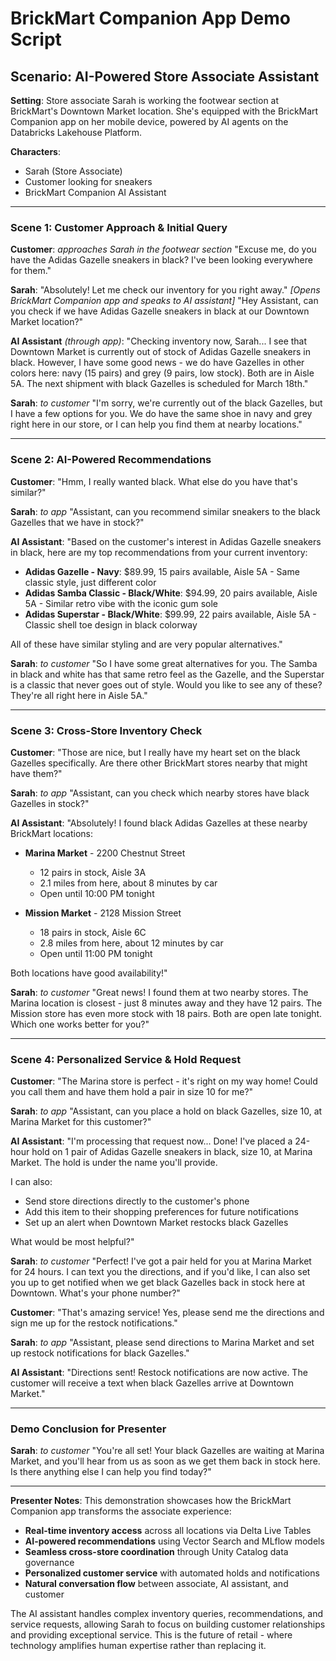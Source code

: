 # BrickMart Companion App Demo Script
## Scenario: AI-Powered Store Associate Assistant

**Setting**: Store associate Sarah is working the footwear section at BrickMart's Downtown Market location. She's equipped with the BrickMart Companion app on her mobile device, powered by AI agents on the Databricks Lakehouse Platform.

**Characters**: 
- Sarah (Store Associate)
- Customer looking for sneakers
- BrickMart Companion AI Assistant

---

### **Scene 1: Customer Approach & Initial Query**

**Customer**: *approaches Sarah in the footwear section* "Excuse me, do you have the Adidas Gazelle sneakers in black? I've been looking everywhere for them."

**Sarah**: "Absolutely! Let me check our inventory for you right away." 
*[Opens BrickMart Companion app and speaks to AI assistant]*
"Hey Assistant, can you check if we have Adidas Gazelle sneakers in black at our Downtown Market location?"

**AI Assistant** *(through app)*: "Checking inventory now, Sarah... I see that Downtown Market is currently out of stock of Adidas Gazelle sneakers in black. However, I have some good news - we do have Gazelles in other colors here: navy (15 pairs) and grey (9 pairs, low stock). Both are in Aisle 5A. The next shipment with black Gazelles is scheduled for March 18th."

**Sarah**: *to customer* "I'm sorry, we're currently out of the black Gazelles, but I have a few options for you. We do have the same shoe in navy and grey right here in our store, or I can help you find them at nearby locations."

---

### **Scene 2: AI-Powered Recommendations**

**Customer**: "Hmm, I really wanted black. What else do you have that's similar?"

**Sarah**: *to app* "Assistant, can you recommend similar sneakers to the black Gazelles that we have in stock?"

**AI Assistant**: "Based on the customer's interest in Adidas Gazelle sneakers in black, here are my top recommendations from your current inventory:

- **Adidas Gazelle - Navy**: $89.99, 15 pairs available, Aisle 5A - Same classic style, just different color
- **Adidas Samba Classic - Black/White**: $94.99, 20 pairs available, Aisle 5A - Similar retro vibe with the iconic gum sole
- **Adidas Superstar - Black/White**: $99.99, 22 pairs available, Aisle 5A - Classic shell toe design in black colorway

All of these have similar styling and are very popular alternatives."

**Sarah**: *to customer* "So I have some great alternatives for you. The Samba in black and white has that same retro feel as the Gazelle, and the Superstar is a classic that never goes out of style. Would you like to see any of these? They're all right here in Aisle 5A."

---

### **Scene 3: Cross-Store Inventory Check**

**Customer**: "Those are nice, but I really have my heart set on the black Gazelles specifically. Are there other BrickMart stores nearby that might have them?"

**Sarah**: *to app* "Assistant, can you check which nearby stores have black Gazelles in stock?"

**AI Assistant**: "Absolutely! I found black Adidas Gazelles at these nearby BrickMart locations:

- **Marina Market** - 2200 Chestnut Street
  - 12 pairs in stock, Aisle 3A
  - 2.1 miles from here, about 8 minutes by car
  - Open until 10:00 PM tonight

- **Mission Market** - 2128 Mission Street  
  - 18 pairs in stock, Aisle 6C
  - 2.8 miles from here, about 12 minutes by car
  - Open until 11:00 PM tonight

Both locations have good availability!"

**Sarah**: *to customer* "Great news! I found them at two nearby stores. The Marina location is closest - just 8 minutes away and they have 12 pairs. The Mission store has even more stock with 18 pairs. Both are open late tonight. Which one works better for you?"

---

### **Scene 4: Personalized Service & Hold Request**

**Customer**: "The Marina store is perfect - it's right on my way home! Could you call them and have them hold a pair in size 10 for me?"

**Sarah**: *to app* "Assistant, can you place a hold on black Gazelles, size 10, at Marina Market for this customer?"

**AI Assistant**: "I'm processing that request now... Done! I've placed a 24-hour hold on 1 pair of Adidas Gazelle sneakers in black, size 10, at Marina Market. The hold is under the name you'll provide. 

I can also:
- Send store directions directly to the customer's phone
- Add this item to their shopping preferences for future notifications
- Set up an alert when Downtown Market restocks black Gazelles

What would be most helpful?"

**Sarah**: *to customer* "Perfect! I've got a pair held for you at Marina Market for 24 hours. I can text you the directions, and if you'd like, I can also set you up to get notified when we get black Gazelles back in stock here at Downtown. What's your phone number?"

**Customer**: "That's amazing service! Yes, please send me the directions and sign me up for the restock notifications."

**Sarah**: *to app* "Assistant, please send directions to Marina Market and set up restock notifications for black Gazelles."

**AI Assistant**: "Directions sent! Restock notifications are now active. The customer will receive a text when black Gazelles arrive at Downtown Market."

---

### **Demo Conclusion for Presenter**

**Sarah**: *to customer* "You're all set! Your black Gazelles are waiting at Marina Market, and you'll hear from us as soon as we get them back in stock here. Is there anything else I can help you find today?"

---

**Presenter Notes**: This demonstration showcases how the BrickMart Companion app transforms the associate experience:

- **Real-time inventory access** across all locations via Delta Live Tables
- **AI-powered recommendations** using Vector Search and MLflow models  
- **Seamless cross-store coordination** through Unity Catalog data governance
- **Personalized customer service** with automated holds and notifications
- **Natural conversation flow** between associate, AI assistant, and customer

The AI assistant handles complex inventory queries, recommendations, and service requests, allowing Sarah to focus on building customer relationships and providing exceptional service. This is the future of retail - where technology amplifies human expertise rather than replacing it.
